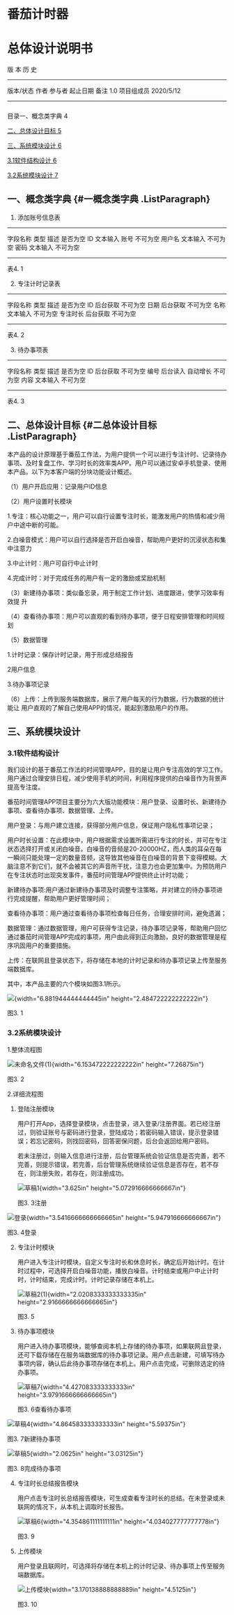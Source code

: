 # 番茄计时器

# 总体设计说明书

版 本 历 史

----------- ------------ -------- ----------- ------
  版本/状态   作者         参与者   起止日期    备注
  1.0         项目组成员            2020/5/12   
                                                
                                                
----------- ------------ -------- ----------- ------

### 

目录一、概念类字典 4

[二、总体设计目标 5](\l)

[三、系统模块设计 6](\l)

[3.1软件结构设计 6](\l)

[3.2系统模块设计 7](\l)

## 一、概念类字典 {#一概念类字典 .ListParagraph}

1.  添加账号信息表

---------- ---------- ------ ----------
  字段名称   类型       描述   是否为空
  ID         文本输入   账号   不可为空
  用户名     文本输入          不可为空
  密码       文本输入          不可为空
---------- ---------- ------ ----------

表4. 1

2.  专注计时记录表

---------- ---------- ------ ----------
  字段名称   类型       描述   是否为空
  ID         后台获取          不可为空
  日期       后台获取          不可为空
  名称       文本输入          不可为空
  专注时长   后台获取          不可为空
---------- ---------- ------ ----------

表4. 2

3.  待办事项表

---------- ---------- ---------- ----------
  字段名称   类型       描述       是否为空
  ID         后台获取              不可为空
  编号       后台读入   自动增长   不可为空
  内容       文本输入              不可为空
---------- ---------- ---------- ----------

表4. 3

## 二、总体设计目标 {#二总体设计目标 .ListParagraph}

本产品的设计原理基于番茄工作法，为用户提供一个可以进行专注计时、记录待办事项、及时复盘工作、学习时长的效率类APP。用户可以通过安卓手机登录、使用本产品。以下为本客户端的分块功能设计概述。

（1）用户开启应用：记录用户ID信息

（2）用户设置时长模块

1.专注：核心功能之一，用户可以自行设置专注时长，能激发用户的热情和减少用户中途中断的可能。

2.白噪音模式：用户可以自行选择是否开启白噪音，帮助用户更好的沉浸状态和集中注意力

3.中止计时：用户可自行中止计时

4.完成计时：对于完成任务的用户有一定的激励或奖励机制

（3）新建待办事项：类似备忘录，用于制定工作计划、进度跟进，使学习效率有效提 升

（4）查看待办事项：用户可以直观的看到待办事项，便于日程安排管理和时间规划

（5）数据管理

1.计时记录：保存计时记录，用于形成总结报告

2用户信息

3.待办事项记录

（6）上传：上传到服务端数据库，展示了用户每天的行为数据，行为数据的统计能让 用户直观的了解自己使用APP的情况，能起到激励用户的作用。

##  三、系统模块设计

### 3.1软件结构设计

我们设计的基于番茄工作法的时间管理APP，目的是让用户专注高效的学习工作。用户通过合理安排日程，减少使用手机的时间，利用程序提供的白噪音作为背景声提高专注度。

番茄时间管理APP项目主要分为六大版功能模块：用户登录、设置时长、新建待办事项、查看待办事项、数据管理、上传。

用户登录：与用户建立连接，获得部分用户信息，保证用户隐私性事项记录；

用户时长设置：在此模块中，用户根据需求设置所需进行专注的时长，并可在专注状态选择打开或关闭白噪音。白噪音的音频是20-20000HZ，而人类的耳朵在每一瞬间只能处理一定的数量音频，这导致其他噪音在白噪音的背景下变得模糊。大脑注意不到它们，就不会被其它的声音所干扰，注意力也会更加集中。为预防用户在专注状态时出现突发事件，番茄时间管理APP提供终止计时功能；

新建待办事项:用户通过新建待办事项及时调整专注策略，并对建立的待办事项进行完成提醒，帮助用户更好管理时间；

查看待办事项：用户通过查看待办事项检查每日任务，合理安排时间，避免遗漏；

数据管理：通过数据管理，用户可获得专注记录，待办事项记录等，帮助用户回忆通过番茄时间管理APP完成的事项，用户由此得到正向激励，良好的数据管理是程序巩固用户的重要措施。

上传：在联网且登录状态下，将存储在本地的计时记录和待办事项记录上传至服务端数据库。

其中，本产品主要的六个模块如图3.1所示。

![](media/image1.png){width="6.881944444444445in" height="2.484722222222222in"}

图3. 1

### 3.2系统模块设计

1.整体流程图

![未命名文件(1)](media/image2.png){width="6.153472222222222in" height="7.26875in"}

图3. 2

2.详细流程图

1.  登陆注册模块

    用户打开App，选择登录模块，点击登录，进入登录/注册界面。若已经注册过，则验证账号与密码进行登录，登陆成功；若密码输入错误，提示登录错误；若忘记密码，则找回密码，回答密保问题，后台会返回给用户密码。

    若未注册过，则输入信息进行注册，后台管理系统会验证信息是否完善，若不完善，则提示错误，若完善，后台管理系统继续验证信息是否存在，若不存在，则注册失败，若存在，则注册成功。

    ![草稿1](media/image3.png){width="3.625in" height="5.072916666666667in"}

    图3. 3注册

![登录](media/image4.png){width="3.5416666666666665in" height="5.947916666666667in"}

图3. 4登录

2.  专注计时模块

    用户进入专注计时模块，自定义专注时长和休息时长，确定后开始计时。在计时过程中，可选择开启白噪音功能，播放白噪音。计时结束或用户中止计时时，计时结束，完成计时。计时记录存储在本机上。

    ![草稿2(1)](media/image5.png){width="2.0208333333333335in" height="2.9166666666666665in"}

    图3. 5

3.  待办事项模块

    用户进入待办事项模块，能够查阅本机上存储的待办事项，如果联网且登录，还可下载存储在在服务端数据库的待办事项记录。用户点击新建，可填写待办事项内容，确认后此待办事项存储在本机上。用户点击完成，可删除选定的待办事项。

    ![草稿7](media/image6.png){width="4.427083333333333in" height="3.9791666666666665in"}

    图3. 6查看待办事项

![草稿4](media/image7.png){width="4.864583333333333in" height="5.59375in"}

图3. 7新建待办事项

![草稿5](media/image8.png){width="2.0625in" height="3.03125in"}

图3. 8完成待办事项

4.  专注时长总结报告模块

    用户点击专注时长总结报告模块，可生成查看专注时长的总结。在未登录或未联网的情况下，从本机上调取时长报告。

    ![草稿6](media/image9.png){width="4.354861111111111in" height="4.034027777777778in"}

    图3. 9

5.  上传模块

    用户登录且联网时，可选择将存储在本机上的计时记录、待办事项上传至服务端数据库。

    ![上传模块](media/image10.png){width="3.170138888888889in" height="4.5125in"}

    图3. 10
